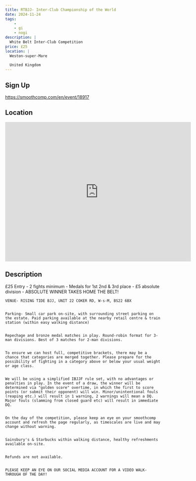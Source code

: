 ```yaml
---
title: RTBJJ- Inter-Club Championship of the World
date: 2024-11-24
tags:
    - 
    - gi 
    - nogi 
description: |
  White Belt Inter-Club Competition
price: £25
location: |
  Weston-super-Mare
                                        
  United Kingdom
---
```

## Sign Up
https://smoothcomp.com/en/event/18917

## Location
<iframe src="https://www.google.com/maps/embed?pb=!1m18!1m12!1m3!1d12345.6789!2d-2.9129146!3d51.3625769!2m3!1f0!2f0!3f0!3m2!1i1024!2i768!4f13.1!3m3!1m2!1s0x0%3A0x0!2z51.3625769!5e0!3m2!1sen!2sus!4v1234567890" width="600" height="450" style="border:0;" allowfullscreen="" loading="lazy"></iframe>

## Description
£25 Entry - 2 fights minimum - Medals for 1st 2nd & 3rd place - £5 absolute division - ABSOLUTE WINNER TAKES HOME THE BELT!
  

    VENUE- RISING TIDE BJJ, UNIT 22 COKER RD, W-s-M, BS22 6BX
  

    Parking- Small car park on-site, with surrounding street parking on the estate. Paid parking available at the nearby retail centre & train station (within easy walking distance)
  

    Repechage and bronze medal matches in play. Round-robin format for 3-man divisions. Best of 3 matches for 2-man divisions. 
  

    To ensure we can host full, competitive brackets, there may be a chance that categories are merged together. Please prepare for the possibility of fighting in a category above or below your usual weight or age class.
  

    We will be using a simplified IBJJF rule set, with no advantages or penalties in play. In the event of a draw, the winner will be determined via "golden score" overtime, in which the first to score points (or submit their opponent) will win. Minor/unintentional fouls (reaping etc.) will result in 1 warning, 2 warnings will mean a DQ. Major fouls (slamming from closed guard etc) will result in immediate DQ.
  

    On the day of the competition, please keep an eye on your smoothcomp account and refresh the page regularly, as timescales are live and may change without warning. 
  

    Sainsbury's & Starbucks within walking distance, healthy refreshments available on-site.
  

    Refunds are not available.
  

    PLEASE KEEP AN EYE ON OUR SOCIAL MEDIA ACCOUNT FOR A VIDEO WALK-THROUGH OF THE DAY!